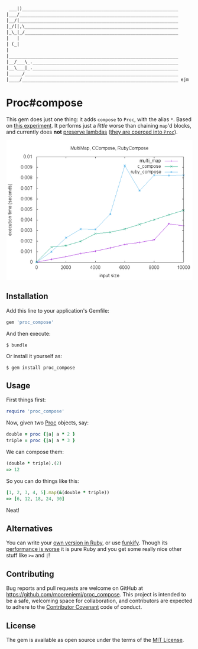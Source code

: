 ```

 ___|)___________________________________________________________
|___/____________________________________________________________
|__/|____________________________________________________________
|_/(|,\__________________________________________________________
|_\_|_/__________________________________________________________
|   |
| (_|
|
|________________________________________________________________
|__/___\_._______________________________________________________
|__\___|_._______________________________________________________
|_____/__________________________________________________________
|____/___________________________________________________________ ejm

```

# Proc#compose

This gem does just one thing: it adds `compose` to `Proc`, with the alias `*`. Based on [this experiment](https://github.com/mooreniemi/compose). It performs just a _little_ worse than chaining `map`'d blocks, and currently does **not** [preserve lambdas](http://culttt.com/2015/05/13/what-are-lambdas-in-ruby/) ([they are coerced into `Proc`](spec/proc_compose_spec.rb#L35)).

![performance graph of Proc#compose](proc_compose_performance.gif)

## Installation

Add this line to your application's Gemfile:

```ruby
gem 'proc_compose'
```

And then execute:

    $ bundle

Or install it yourself as:

    $ gem install proc_compose

## Usage

First things first:

```ruby
require 'proc_compose'
```

Now, given two [Proc](https://ruby-doc.org/core-2.2.0/Proc.html) objects, say:

```ruby
double = proc {|a| a * 2 }
triple = proc {|a| a * 3 }
```

We can compose them:

```ruby
(double * triple).(2)
=> 12
```

So you can do things like this:

```ruby
[1, 2, 3, 4, 5].map(&(double * triple))
=> [6, 12, 18, 24, 30]
```

Neat!

## Alternatives

You can write your [own version in Ruby](http://mooreniemi.github.io/2016/09/18/combinators.html), or use [funkify](https://github.com/banister/funkify). Though its [performance is worse](https://github.com/mooreniemi/experiments/blob/master/lib/funkify.rb) it is pure Ruby and you get some really nice other stuff like `>=` and `|`!

## Contributing

Bug reports and pull requests are welcome on GitHub at https://github.com/mooreniemi/proc_compose. This project is intended to be a safe, welcoming space for collaboration, and contributors are expected to adhere to the [Contributor Covenant](http://contributor-covenant.org) code of conduct.


## License

The gem is available as open source under the terms of the [MIT License](http://opensource.org/licenses/MIT).


